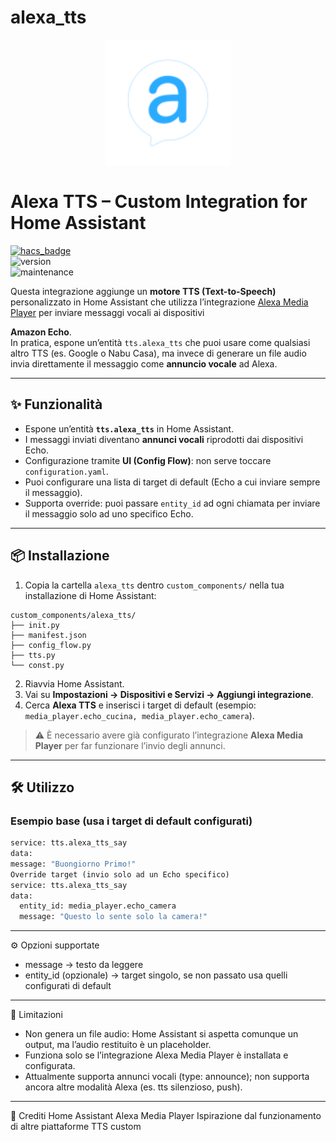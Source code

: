 # alexa_tts

<p align="center">
  <img src="./assets/logo.png" alt="Alexa TTS Logo" width="200"/>
</p>

# Alexa TTS – Custom Integration for Home Assistant

[![hacs_badge](https://img.shields.io/badge/HACS-Custom-orange.svg)](https://hacs.xyz/)  
![version](https://img.shields.io/badge/version-0.3.0-blue.svg)  
![maintenance](https://img.shields.io/maintenance/yes/2025.svg)

Questa integrazione aggiunge un **motore TTS (Text-to-Speech)** personalizzato in Home Assistant che utilizza l’integrazione [Alexa Media Player](https://github.com/custom-components/alexa_media_player) per inviare messaggi vocali ai dispositivi 

**Amazon Echo**.  
In pratica, espone un’entità `tts.alexa_tts` che puoi usare come qualsiasi altro TTS (es. Google o Nabu Casa), ma invece di generare un file audio invia direttamente il messaggio come **annuncio vocale** ad Alexa.

---

## ✨ Funzionalità
- Espone un’entità **`tts.alexa_tts`** in Home Assistant.  
- I messaggi inviati diventano **annunci vocali** riprodotti dai dispositivi Echo.  
- Configurazione tramite **UI (Config Flow)**: non serve toccare `configuration.yaml`.  
- Puoi configurare una lista di target di default (Echo a cui inviare sempre il messaggio).  
- Supporta override: puoi passare `entity_id` ad ogni chiamata per inviare il messaggio solo ad uno specifico Echo.  

---

## 📦 Installazione
1. Copia la cartella `alexa_tts` dentro `custom_components/` nella tua installazione di Home Assistant:  

```text
custom_components/alexa_tts/
├── init.py
├── manifest.json
├── config_flow.py
├── tts.py
└── const.py
```

2. Riavvia Home Assistant.  
3. Vai su **Impostazioni → Dispositivi e Servizi → Aggiungi integrazione**.  
4. Cerca **Alexa TTS** e inserisci i target di default (esempio: `media_player.echo_cucina, media_player.echo_camera`).  

> ⚠️ È necessario avere già configurato l’integrazione **Alexa Media Player** per far funzionare l’invio degli annunci.

---

## 🛠️ Utilizzo

### Esempio base (usa i target di default configurati)
```python
service: tts.alexa_tts_say
data:
message: "Buongiorno Primo!"
Override target (invio solo ad un Echo specifico)
service: tts.alexa_tts_say
data:
  entity_id: media_player.echo_camera
  message: "Questo lo sente solo la camera!"
```

---
⚙️ Opzioni supportate
* message → testo da leggere
* entity_id (opzionale) → target singolo, se non passato usa quelli configurati di default
---
🚧 Limitazioni
* Non genera un file audio: Home Assistant si aspetta comunque un output, ma l’audio restituito è un placeholder.
* Funziona solo se l’integrazione Alexa Media Player è installata e configurata.
* Attualmente supporta annunci vocali (type: announce); non supporta ancora altre modalità Alexa (es. tts silenzioso, push).
---
🙏 Crediti
Home Assistant
Alexa Media Player
Ispirazione dal funzionamento di altre piattaforme TTS custom
